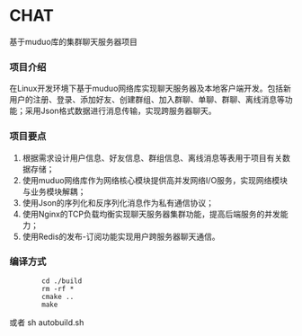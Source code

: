 # CHAT
基于muduo库的集群聊天服务器项目

### 项目介绍
在Linux开发环境下基于muduo网络库实现聊天服务器及本地客户端开发。包括新用户的注册、登录、添加好友、创建群组、加入群聊、单聊、群聊、离线消息等功能；采用Json格式数据进行消息传输，实现跨服务器聊天。
### 项目要点
1. 根据需求设计用户信息、好友信息、群组信息、离线消息等表用于项目有关数据存储；
2. 使用muduo网络库作为网络核心模块提供高并发网络I/O服务，实现网络模块与业务模块解耦；
3. 使用Json的序列化和反序列化消息作为私有通信协议；
4. 使用Nginx的TCP负载均衡实现聊天服务器集群功能，提高后端服务的并发能力；
5. 使用Redis的发布-订阅功能实现用户跨服务器聊天通信。
### 编译方式

            cd ./build
            rm -rf *
            cmake ..
            make
或者
            sh autobuild.sh
